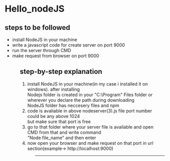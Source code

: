 # Hello_nodeJS
## steps to be followed
<ul>
  <li>install NodeJS in your machine 
  <li>write a javascript code for create server on port 9000
  <li>run the server through CMD
  <li>make request from browser on port 9000
<ul/>

## step-by-step explanation
<ol>
  <li>install NodeJS in your machine(in my case i installed it on windows). after installing <br/>
    Nodejs folder is created in your "C:\Program" Files folder or wherever you declare the path during downloading <br/>
    NodeJS folder has neccesery files and npm
  <li>code is avaliable in above nodeserver(3).js file port number could be any above 1024<br/> but make sure that port is free
  <li>go to that folder where your server file is available and open CMD from that and write command <br/>"Node file_name" and then enter
  <li>now open your browser and make request on that port in url section(example-> http://localhost:9000)
<ol/>

<hr/>
